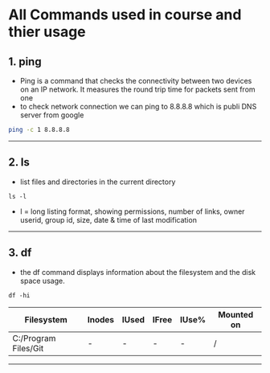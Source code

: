 # All Commands used in course and thier usage 

## 1. ping
- Ping is a command that checks the connectivity between two devices on an IP network. It measures the round trip time for packets sent from one
- to check network connection we can ping to 8.8.8.8 which is publi DNS server from google 

```bash
ping -c 1 8.8.8.8
```
---

## 2. ls
- list files and directories in the current directory
 ```
ls -l
``` 
- l = long listing format, showing permissions, number of links, owner userid, group id, size, date & time of last modification


---
## 3. df 
- the df command displays information about the filesystem and the disk space usage.
```
df -hi
```
|Filesystem|           Inodes|IUsed| IFree| IUse%|Mounted on|
|---|---|---|---|---|---| 
|C:/Program Files/Git|-|-|-|-|/|


---
